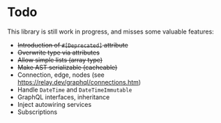 # Todo
This library is still work in progress, and misses some valuable features:

- ~~Introduction of `#[Deprecated]` attribute~~
- ~~Overwrite type via attributes~~
- ~~Allow simple lists (array type)~~
- ~~Make AST serializable (cacheable)~~
- Connection, edge, nodes (see https://relay.dev/graphql/connections.htm)
- Handle `DateTime` and `DateTimeImmutable`
- GraphQL interfaces, inheritance
- Inject autowiring services
- Subscriptions